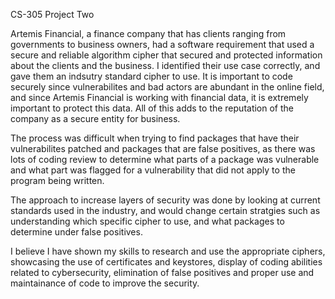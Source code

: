 CS-305 Project Two 


Artemis Financial, a finance company that has clients ranging from governments to business owners, had a software requirement that used a secure and reliable algorithm cipher that secured and protected information about the clients and the business. I identified their use case correctly, and gave them an indsutry standard cipher to use. It is important to code securely since vulnerabilites and bad actors are abundant in the online field, and since Artemis Financial is working with financial data, it is extremely important to protect this data. All of this adds to the reputation of the company as a secure entity for business.

The process was difficult when trying to find packages that have their vulnerabilites patched and packages that are false positives, as there was lots of coding review to determine what parts of a package was vulnerable and what part was flagged for a vulnerability that did not apply to the program being written.

The approach to increase layers of security was done by looking at current standards used in the industry, and would change certain stratgies such as understanding which specific cipher to use, and what packages to determine under false positives.


I believe I have shown my skills to research and use the appropriate ciphers, showcasing the use of certificates and keystores, display of coding abilities related to cybersecurity, elimination of false positives and proper use and maintainance of code to improve the security.
